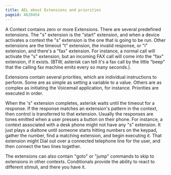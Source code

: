 ```yaml
---
title: AEL about Extensions and priorities
pageid: 4620454
---
```


A Context contains zero or more Extensions. There are several predefined extensions. The "s" extension is the "start" extension, and when a device activates a context the "s" extension is the one that is going to be run. Other extensions are the timeout "t" extension, the invalid response, or "i" extension, and there's a "fax" extension. For instance, a normal call will activate the "s" extension, but an incoming FAX call will come into the "fax" extension, if it exists. (BTW, asterisk can tell it's a fax call by the little "beep" that the calling fax machine emits every so many seconds.).

Extensions contain several priorities, which are individual instructions to perform. Some are as simple as setting a variable to a value. Others are as complex as initiating the Voicemail application, for instance. Priorities are executed in order. 

When the 's" extension completes, asterisk waits until the timeout for a response. If the response matches an extension's pattern in the context, then control is transferred to that extension. Usually the responses are tones emitted when a user presses a button on their phone. For instance, a context associated with a desk phone might not have any "s" extension. It just plays a dialtone until someone starts hitting numbers on the keypad, gather the number, find a matching extension, and begin executing it. That extension might Dial out over a connected telephone line for the user, and then connect the two lines together. 

The extensions can also contain "goto" or "jump" commands to skip to extensions in other contexts. Conditionals provide the ability to react to different stimuli, and there you have it.
